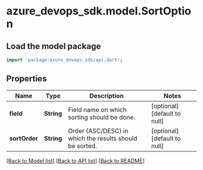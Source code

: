 # azure_devops_sdk.model.SortOption

## Load the model package
```dart
import 'package:azure_devops_sdk/api.dart';
```

## Properties
Name | Type | Description | Notes
------------ | ------------- | ------------- | -------------
**field** | **String** | Field name on which sorting should be done. | [optional] [default to null]
**sortOrder** | **String** | Order (ASC/DESC) in which the results should be sorted. | [optional] [default to null]

[[Back to Model list]](../README.md#documentation-for-models) [[Back to API list]](../README.md#documentation-for-api-endpoints) [[Back to README]](../README.md)


